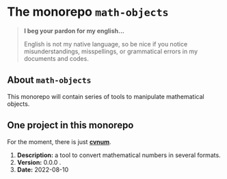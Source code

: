 The monorepo `math-objects`
===========================

> **I beg your pardon for my english...**
>
> English is not my native language, so be nice if you notice misunderstandings, misspellings, or grammatical errors in my documents and codes.


About `math-objects`
--------------------

This monorepo will contain series of tools to manipulate mathematical objects.


One project in this monorepo
----------------------------

For the moment, there is just **[cvnum](cvnum/README.md)**.

  1. **Description:** a tool to convert mathematical numbers in several formats.
  1. **Version:** 0.0.0 .
  1. **Date:** 2022-08-10